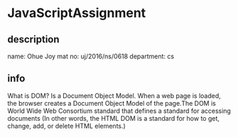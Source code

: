 # JavaScriptAssignment
## description

name: Ohue Joy 
mat no: uj/2016/ns/0618
department: cs

## info
What is DOM?
    Is a Document Object Model. When a web page is loaded, the browser creates a Document Object Model of the page.The DOM is World Wide Web Consortium standard that defines a standard for accessing documents
    (In other words, the HTML DOM is a standard for how to get, change, add, or delete HTML elements.)
